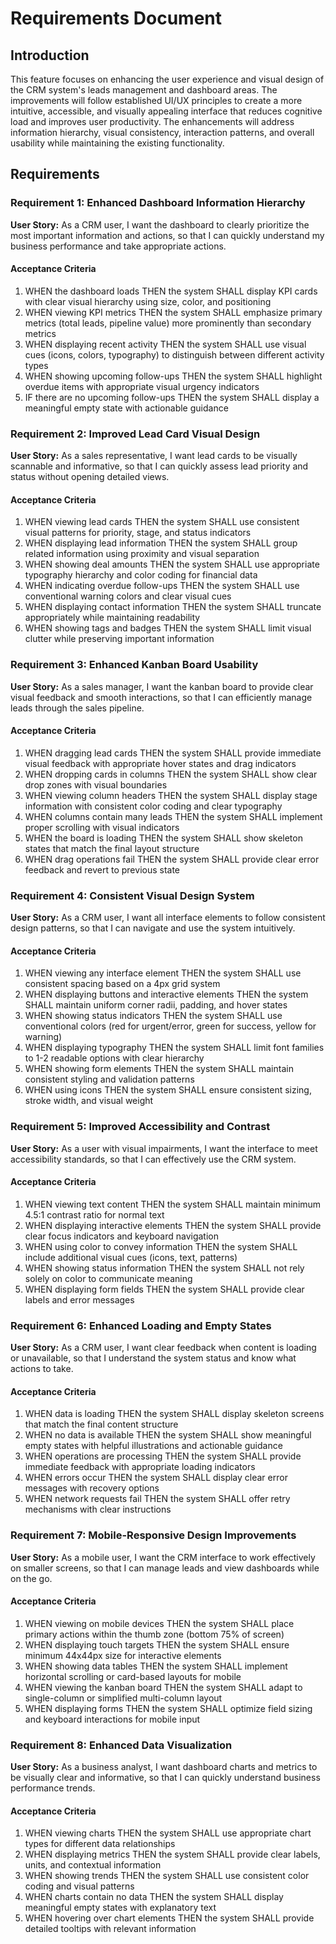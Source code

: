 # Requirements Document

## Introduction

This feature focuses on enhancing the user experience and visual design of the CRM system's leads management and dashboard areas. The improvements will follow established UI/UX principles to create a more intuitive, accessible, and visually appealing interface that reduces cognitive load and improves user productivity. The enhancements will address information hierarchy, visual consistency, interaction patterns, and overall usability while maintaining the existing functionality.

## Requirements

### Requirement 1: Enhanced Dashboard Information Hierarchy

**User Story:** As a CRM user, I want the dashboard to clearly prioritize the most important information and actions, so that I can quickly understand my business performance and take appropriate actions.

#### Acceptance Criteria

1. WHEN the dashboard loads THEN the system SHALL display KPI cards with clear visual hierarchy using size, color, and positioning
2. WHEN viewing KPI metrics THEN the system SHALL emphasize primary metrics (total leads, pipeline value) more prominently than secondary metrics
3. WHEN displaying recent activity THEN the system SHALL use visual cues (icons, colors, typography) to distinguish between different activity types
4. WHEN showing upcoming follow-ups THEN the system SHALL highlight overdue items with appropriate visual urgency indicators
5. IF there are no upcoming follow-ups THEN the system SHALL display a meaningful empty state with actionable guidance

### Requirement 2: Improved Lead Card Visual Design

**User Story:** As a sales representative, I want lead cards to be visually scannable and informative, so that I can quickly assess lead priority and status without opening detailed views.

#### Acceptance Criteria

1. WHEN viewing lead cards THEN the system SHALL use consistent visual patterns for priority, stage, and status indicators
2. WHEN displaying lead information THEN the system SHALL group related information using proximity and visual separation
3. WHEN showing deal amounts THEN the system SHALL use appropriate typography hierarchy and color coding for financial data
4. WHEN indicating overdue follow-ups THEN the system SHALL use conventional warning colors and clear visual cues
5. WHEN displaying contact information THEN the system SHALL truncate appropriately while maintaining readability
6. WHEN showing tags and badges THEN the system SHALL limit visual clutter while preserving important information

### Requirement 3: Enhanced Kanban Board Usability

**User Story:** As a sales manager, I want the kanban board to provide clear visual feedback and smooth interactions, so that I can efficiently manage leads through the sales pipeline.

#### Acceptance Criteria

1. WHEN dragging lead cards THEN the system SHALL provide immediate visual feedback with appropriate hover states and drag indicators
2. WHEN dropping cards in columns THEN the system SHALL show clear drop zones with visual boundaries
3. WHEN viewing column headers THEN the system SHALL display stage information with consistent color coding and clear typography
4. WHEN columns contain many leads THEN the system SHALL implement proper scrolling with visual indicators
5. WHEN the board is loading THEN the system SHALL show skeleton states that match the final layout structure
6. WHEN drag operations fail THEN the system SHALL provide clear error feedback and revert to previous state

### Requirement 4: Consistent Visual Design System

**User Story:** As a CRM user, I want all interface elements to follow consistent design patterns, so that I can navigate and use the system intuitively.

#### Acceptance Criteria

1. WHEN viewing any interface element THEN the system SHALL use consistent spacing based on a 4px grid system
2. WHEN displaying buttons and interactive elements THEN the system SHALL maintain uniform corner radii, padding, and hover states
3. WHEN showing status indicators THEN the system SHALL use conventional colors (red for urgent/error, green for success, yellow for warning)
4. WHEN displaying typography THEN the system SHALL limit font families to 1-2 readable options with clear hierarchy
5. WHEN showing form elements THEN the system SHALL maintain consistent styling and validation patterns
6. WHEN using icons THEN the system SHALL ensure consistent sizing, stroke width, and visual weight

### Requirement 5: Improved Accessibility and Contrast

**User Story:** As a user with visual impairments, I want the interface to meet accessibility standards, so that I can effectively use the CRM system.

#### Acceptance Criteria

1. WHEN viewing text content THEN the system SHALL maintain minimum 4.5:1 contrast ratio for normal text
2. WHEN displaying interactive elements THEN the system SHALL provide clear focus indicators and keyboard navigation
3. WHEN using color to convey information THEN the system SHALL include additional visual cues (icons, text, patterns)
4. WHEN showing status information THEN the system SHALL not rely solely on color to communicate meaning
5. WHEN displaying form fields THEN the system SHALL provide clear labels and error messages

### Requirement 6: Enhanced Loading and Empty States

**User Story:** As a CRM user, I want clear feedback when content is loading or unavailable, so that I understand the system status and know what actions to take.

#### Acceptance Criteria

1. WHEN data is loading THEN the system SHALL display skeleton screens that match the final content structure
2. WHEN no data is available THEN the system SHALL show meaningful empty states with helpful illustrations and actionable guidance
3. WHEN operations are processing THEN the system SHALL provide immediate feedback with appropriate loading indicators
4. WHEN errors occur THEN the system SHALL display clear error messages with recovery options
5. WHEN network requests fail THEN the system SHALL offer retry mechanisms with clear instructions

### Requirement 7: Mobile-Responsive Design Improvements

**User Story:** As a mobile user, I want the CRM interface to work effectively on smaller screens, so that I can manage leads and view dashboards while on the go.

#### Acceptance Criteria

1. WHEN viewing on mobile devices THEN the system SHALL place primary actions within the thumb zone (bottom 75% of screen)
2. WHEN displaying touch targets THEN the system SHALL ensure minimum 44x44px size for interactive elements
3. WHEN showing data tables THEN the system SHALL implement horizontal scrolling or card-based layouts for mobile
4. WHEN viewing the kanban board THEN the system SHALL adapt to single-column or simplified multi-column layout
5. WHEN displaying forms THEN the system SHALL optimize field sizing and keyboard interactions for mobile input

### Requirement 8: Enhanced Data Visualization

**User Story:** As a business analyst, I want dashboard charts and metrics to be visually clear and informative, so that I can quickly understand business performance trends.

#### Acceptance Criteria

1. WHEN viewing charts THEN the system SHALL use appropriate chart types for different data relationships
2. WHEN displaying metrics THEN the system SHALL provide clear labels, units, and contextual information
3. WHEN showing trends THEN the system SHALL use consistent color coding and visual patterns
4. WHEN charts contain no data THEN the system SHALL display meaningful empty states with explanatory text
5. WHEN hovering over chart elements THEN the system SHALL provide detailed tooltips with relevant information